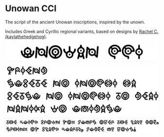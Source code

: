 # Unowan CCI
The script of the ancient Unowan inscriptions, inspired by the unown.

Includes Greek and Cyrillic regional variants, based on designs by [Rachel C. (kaylathehedgehog)](https://deviantart.com/kaylathehedgehog).

![unowan_cci_title](documentation/unowan_cci_title.png)

![unowan_cci_inscription](documentation/unowan_cci_inscription.png)

![unowan_cci_pangrams](documentation/unowan_cci_pangrams.png)

